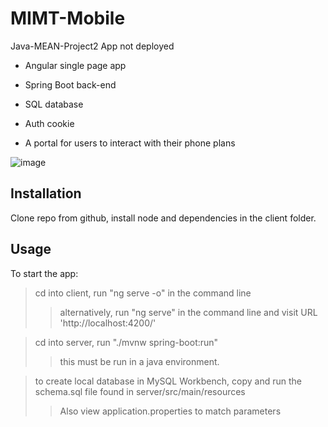 # MIMT-Mobile
Java-MEAN-Project2
  App not deployed
* Angular single page app
* Spring Boot back-end
* SQL database
* Auth cookie

* A portal for users to interact with their phone plans

![image](https://user-images.githubusercontent.com/87092340/223790395-843e8a97-1a13-447f-8518-52ee5a39bec0.png)

## Installation
  Clone repo from github, install node and dependencies in the client folder.
  
## Usage
To start the app:
> cd into client, run "ng serve -o" in the command line
>
>> alternatively, run "ng serve" in the command line and visit URL 'http://localhost:4200/'

> cd into server, run "./mvnw spring-boot:run"
>
>> this must be run in a java environment.

> to create local database in MySQL Workbench, copy and run the schema.sql file found in server/src/main/resources
>
>> Also view application.properties to match parameters
>> 
